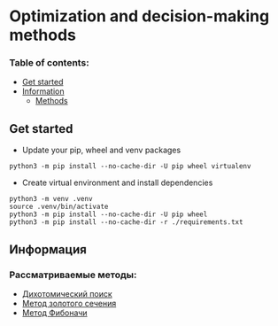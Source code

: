 # Optimization and decision-making methods

### Table of contents:
* [Get started](#get-started)
* [Information](#информация)
    * [Methods](#рассматриваемые-методы)

## Get started

* Update your pip, wheel and venv packages
```
python3 -m pip install --no-cache-dir -U pip wheel virtualenv
```

* Create virtual environment and install dependencies
```
python3 -m venv .venv
source .venv/bin/activate
python3 -m pip install --no-cache-dir -U pip wheel
python3 -m pip install --no-cache-dir -r ./requirements.txt
```

## Информация

### Рассматриваемые методы:

* [Дихотомический поиск](https://en.wikipedia.org/wiki/Binary_search_algorithm)
* [Метод золотого сечения](https://en.wikipedia.org/wiki/Golden-section_search)
* [Метод Фибоначи](https://en.wikipedia.org/wiki/Fibonacci_search_technique)
